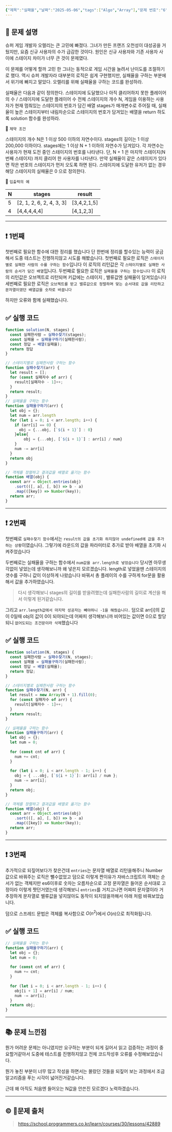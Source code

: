 ```yaml
---
{"제목":"실패율","날짜":"2025-05-06","tags":["Algo","Array"],"문제 번호":"6","출제":"https://school.programmers.co.kr/learn/courses/30/lessons/42889","dg-publish":true,"permalink":"/공부/Algo/배열/실패율/","dgPassFrontmatter":true,"created":"2025-05-06T13:35:04.072+09:00","updated":"2025-05-07T19:09:52.400+09:00"}
---
```


 ## 📔 문제 설명

슈퍼 게임 개발자 오렐리는 큰 고민에 빠졌다. 그녀가 만든 프랜즈 오천성이 대성공을 거뒀지만, 요즘 신규 사용자의 수가 급감한 것이다. 원인은 신규 사용자와 기존 사용자 사이에 스테이지 차이가 너무 큰 것이 문제였다.

이 문제를 어떻게 할까 고민 한 그녀는 동적으로 게임 시간을 늘려서 난이도를 조절하기로 했다. 역시 슈퍼 개발자라 대부분의 로직은 쉽게 구현했지만, 실패율을 구하는 부분에서 위기에 빠지고 말았다. 오렐리를 위해 실패율을 구하는 코드를 완성하라.

실패율은 다음과 같이 정의한다.
스테이지에 도달했으나 아직 클리어하지 못한 플레이어의 수 / 스테이지에 도달한 플레이어 수
전체 스테이지의 개수 N, 게임을 이용하는 사용자가 현재 멈춰있는 스테이지의 번호가 담긴 배열 stages가 매개변수로 주어질 때, 실패율이 높은 스테이지부터 내림차순으로 스테이지의 번호가 담겨있는 배열을 return 하도록 solution 함수를 완성하라.

📓 `제약 조건`

스테이지의 개수 N은 1 이상 500 이하의 자연수이다.
stages의 길이는 1 이상 200,000 이하이다.
stages에는 1 이상 N + 1 이하의 자연수가 담겨있다.
각 자연수는 사용자가 현재 도전 중인 스테이지의 번호를 나타낸다.
단, N + 1 은 마지막 스테이지(N 번째 스테이지) 까지 클리어 한 사용자를 나타낸다.
만약 실패율이 같은 스테이지가 있다면 작은 번호의 스테이지가 먼저 오도록 하면 된다.
스테이지에 도달한 유저가 없는 경우 해당 스테이지의 실패율은 0 으로 정의한다.

📓 `입출력의 예`

|N|stages|result|
|---|---|---|
|5|[2, 1, 2, 6, 2, 4, 3, 3]|[3,4,2,1,5]|
|4|[4,4,4,4,4]|[4,1,2,3]|


---
## ❗ 1번째

첫번째로 필요한 함수에 대한 정리를 했습니다 단 한번에 정리를 할수있는 능력이 궁금해서 도중 테스트는 진행하지않고 시도를 해봤습니다.
첫번째로 필요한 로직은 `스테이지별로 실패한 사람의 수를 구하는 함수`입니다 이 로직의 리턴값은 각 `스테이지별로 실패한 사람의 순서가 담긴 배열`입니다.
두번째로 필요한 로직은 `실패율을 구하는 함수입니다` 이 로직의 리턴값은 오브젝트로 리턴되며 키값에는 스테이지 , 밸류값엔 실패율이 담겨있습니다
세번째로 필요한 로직은 `오브젝트를 받고 밸류값으로 정렬하며 맞는 순서대로 값을 리턴하고 문자열이였던 배열값을 숫자로 바꿉니다`

하지만 오류와 함께 실패했습니다.
<br>
## ✅ 실행 코드
```js
function solution(N, stages) {
  const 실패한사람 = 실패수찾기(stages);
  const 실패율 = 실패율구하기(실패한사람);
  const 정답 = 배열(실패율);
  return 정답
}

// 스테이지별로 실패한사람 구하는 함수
function 실패수찾기(arr) {
  let result = [];
  for (const 실패자수 of arr) {
    result[실패자수 - 1]++;
  }
  return result;
}
// 실패율을 구하는 함수
function 실패율구하기(arr) {
  let obj = {};
  let num = arr.length
  for (let i = 0; i < arr.length; i++) {
    if (arr[i] == 0) {
      obj = {...obj, [`${i + 1}`] : 0} 
    }else{
        obj = {...obj, [`${i + 1}`] : arr[i] / num}
    }
    num -= arr[i]
  }
  return obj
}

// 객체를 정렬하고 결과값을 배열로 옮기는 함수
function 배열(obj) {
  const arr = Object.entries(obj)
    .sort(([, a], [, b]) => b - a)
    .map(([key]) => Number(key));
  return arr;
}
```
---
## ❗ 2번째

첫번째로 `실패수찾기 함수`에서는 `result의 값을 초기화 하지않아 undefined에 값을 추가하는 상황`이였습니다. 그렇기에 라운드의 값을 파라미터로 추가로 받아 배열을 초기화 시켜주었습니다

두번째로는 실패율을 구하는 함수에서 `num값을 arr.length로 넣었습니다` 당시엔 아무생각없이 넣었는데 생각해보니까 왜 넣은지 모르겠습니다. length로 넣었을땐 스테이지의 갯수를 구하니 값이 이상하게 나왔습니다 바꿔서 총 플레이의 수를 구하게 for문을 활용해서 값을 추가하였습니다.

> 다시 생각해보니 stages의 길이를 받을려했는데 실패한사람의 길이로 계산을 해서 이렇게 된거같습니다.

그리고 `arr.length값에서 마지막 성공자는 빼야하니 -1을 해줬습니다.` 
덤으로 arr[i]의 값이 0일때 obj의 값이 0이 되야되는데 어짜피 생각해보니까 비어있는 값이면 0으로 할당되니 `없어도되는 조건문이라 삭제`했습니다
<br>
## ✅ 실행 코드
```js
function solution(N, stages) {
  const 실패한사람 = 실패수찾기(N, stages);
  const 실패율 = 실패율구하기(실패한사람);
  const 정답 = 배열(실패율);
  return 정답;
}

// 스테이지별로 실패한사람 구하는 함수
function 실패수찾기(N, arr) {
  let result = new Array(N + 1).fill(0);
  for (const 실패자수 of arr) {
    result[실패자수 - 1]++;
  }
  return result;
}

// 실패율을 구하는 함수
function 실패율구하기(arr) {
  let obj = {};
  let num = 0;
  
  for (const cnt of arr) {
    num += cnt;
  }
  
  for (let i = 0; i < arr.length - 1; i++) {
    obj = { ...obj, [`${i + 1}`]: arr[i] / num };
    num -= arr[i];
  }
  return obj;
}

// 객체를 정렬하고 결과값을 배열로 옮기는 함수
function 배열(obj) {
  const arr = Object.entries(obj)
    .sort(([, a], [, b]) => b - a)
    .map(([key]) => Number(key));
  return arr;
}

```
---
## ❗ 3번째

추가적으로 되짚어보다가 찾은건데 `entries`는 문자열 배열로 리턴을해주니 Number값으로 바꿔주는 로직은 뺄수없었고 덤으로 이렇게 짠이유가 자바스크립트의 객체는 순서가 없는 객체지만 es6이후로 숫자는 오름차순으로 고정 문자열은 들어온 순서대로 고정이라 이렇게 짯던거였는데 생각해보니 `entries`를 거치고나면 어짜피 문자열이라 거추장하게 문자열로 밸류값을 넣지않아도 동작이 되지않을까해서 아래 처럼 바꿔보았습니다.

덤으로 스프레드 문법은 객체를 복사함으로 $O(n^2)$에서 $O(n)$으로 최적화됩니다.
<br>
## ✅ 실행 코드
```js
// 실패율을 구하는 함수
function 실패율구하기(arr) {
  let obj = {};
  let num = 0;
  
  for (const cnt of arr) {
    num += cnt;
  }
  
  for (let i = 0; i < arr.length - 1; i++) {
    obj[i + 1] = arr[i] / num;
    num -= arr[i];
  }
  return obj;
}
```
---

## 📚 문제 느낀점

뭔가 어려운 문제는 아니였지만 요구하는 부분이 되게 길어서 읽고 검증하는 과정이 중요할거같아서 도중에 테스트를 진행하지않고 전체 코드작성후 오류를 수정해보았습니다.

뭔가 놓친 부분이 너무 많고 작성을 하면서는 몰랐던 것들을 되짚어 보는 과정에서 조금 알고리즘을 푸는 시각이 넓어진거같습니다.

근데 왜 아직도 처음엔 들어오는 N값을 안쓴진 모르겠다 노력하겠습니다.

---
## © 문제 출처

> https://school.programmers.co.kr/learn/courses/30/lessons/42889